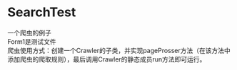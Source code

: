 # SearchTest
一个爬虫的例子  
Form1是测试文件  
爬虫使用方式：创建一个Crawler的子类，并实现pageProsser方法（在该方法中添加爬虫的爬取规则），最后调用Crawler的静态成员run方法即可运行。  
